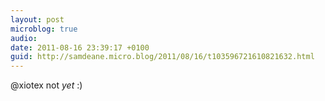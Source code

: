 ```yaml
---
layout: post
microblog: true
audio: 
date: 2011-08-16 23:39:17 +0100
guid: http://samdeane.micro.blog/2011/08/16/t103596721610821632.html
---
```

@xiotex not *yet* :)
